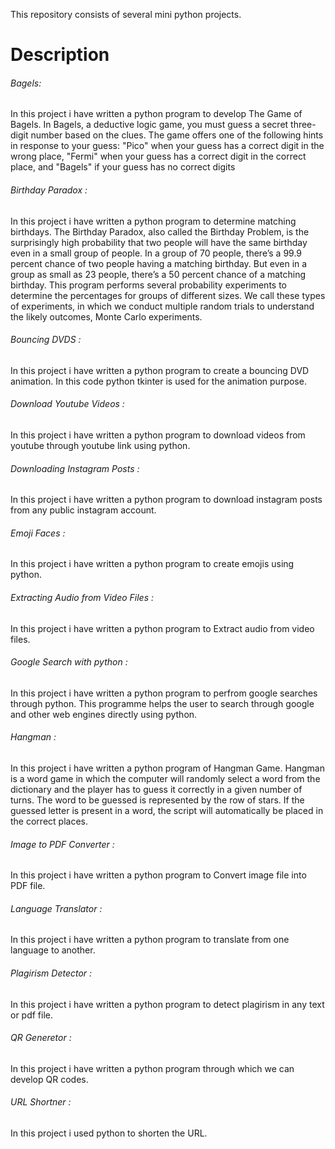 This repository consists of several mini python projects.

# Description

###### Bagels: 
In this project i have written a python program to develop The Game of Bagels. In Bagels, a deductive logic game, you must guess a secret three-digit number based on the clues. The game offers one of the following hints in response to your guess: "Pico" when your guess has a correct digit in the wrong place, "Fermi" when your guess has a correct digit in the correct place, and "Bagels" if your guess has no correct digits

###### Birthday Paradox :
In this project i have written a python program to determine matching birthdays. The Birthday Paradox, also called the Birthday Problem, is the surprisingly high probability that two people will have the same birthday even in a small group of people. In a group of 70 people, there’s a 99.9 percent chance of two people having a matching birthday. But even in a group as small as 23 people, there’s a 50 percent chance of a matching birthday. This program performs several probability experiments to determine the percentages for groups of different sizes. We call these types of experiments, in which we conduct multiple random trials to understand the likely outcomes, Monte Carlo experiments.

###### Bouncing DVDS :
In this project i have written a python program to create a bouncing DVD animation. In this code python tkinter is used for the animation purpose.

###### Download Youtube Videos :
In this project i have written a python program to download videos from youtube through youtube link using python.

###### Downloading Instagram Posts :
In this project i have written a python program to download instagram posts from any public instagram account.

###### Emoji Faces :
In this project i have written a python program to create emojis using python.

###### Extracting Audio from Video Files :
In this project i have written a python program to Extract audio from video files.

###### Google Search with python :
In this project i have written a python program to perfrom google searches through python. This programme helps the user to search through google and other web engines directly using python. 

###### Hangman : 
In this project i have written a python program of Hangman Game. Hangman is a word game in which the computer will randomly select a word from the dictionary and the player has to guess it correctly in a given number of turns. The word to be guessed is represented by the row of stars. If the guessed letter is present in a word, the script will automatically be placed in the correct places.

###### Image to PDF Converter :
In this project i have written a python program to Convert image file into PDF file.

###### Language Translator :
In this project i have written a python program to translate from one language to another.

###### Plagirism Detector :
In this project i have written a python program to detect plagirism in any text or pdf file.

###### QR Generetor :
In this project i have written a python program through which we can develop QR codes.

###### URL Shortner :
In this project i used python to shorten the URL.
